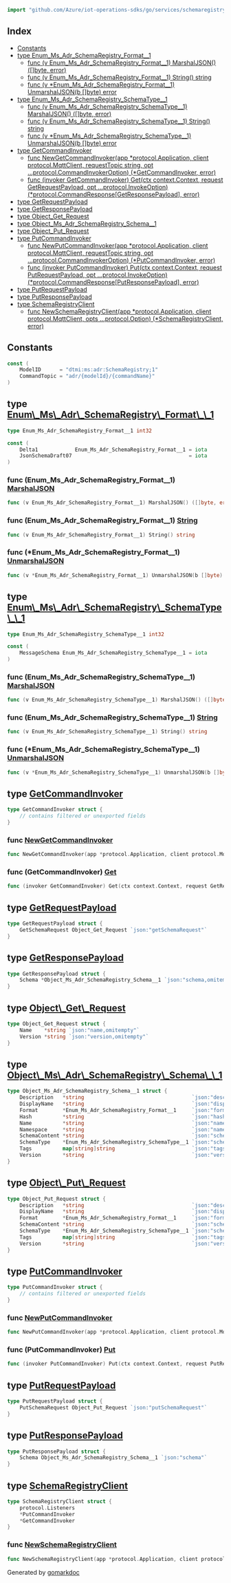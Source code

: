 <!-- Code generated by gomarkdoc. DO NOT EDIT -->

```go
import "github.com/Azure/iot-operations-sdks/go/services/schemaregistry/dtmi_ms_adr_SchemaRegistry__1"
```

## Index

- [Constants](<#constants>)
- [type Enum\_Ms\_Adr\_SchemaRegistry\_Format\_\_1](<#Enum_Ms_Adr_SchemaRegistry_Format__1>)
  - [func \(v Enum\_Ms\_Adr\_SchemaRegistry\_Format\_\_1\) MarshalJSON\(\) \(\[\]byte, error\)](<#Enum_Ms_Adr_SchemaRegistry_Format__1.MarshalJSON>)
  - [func \(v Enum\_Ms\_Adr\_SchemaRegistry\_Format\_\_1\) String\(\) string](<#Enum_Ms_Adr_SchemaRegistry_Format__1.String>)
  - [func \(v \*Enum\_Ms\_Adr\_SchemaRegistry\_Format\_\_1\) UnmarshalJSON\(b \[\]byte\) error](<#Enum_Ms_Adr_SchemaRegistry_Format__1.UnmarshalJSON>)
- [type Enum\_Ms\_Adr\_SchemaRegistry\_SchemaType\_\_1](<#Enum_Ms_Adr_SchemaRegistry_SchemaType__1>)
  - [func \(v Enum\_Ms\_Adr\_SchemaRegistry\_SchemaType\_\_1\) MarshalJSON\(\) \(\[\]byte, error\)](<#Enum_Ms_Adr_SchemaRegistry_SchemaType__1.MarshalJSON>)
  - [func \(v Enum\_Ms\_Adr\_SchemaRegistry\_SchemaType\_\_1\) String\(\) string](<#Enum_Ms_Adr_SchemaRegistry_SchemaType__1.String>)
  - [func \(v \*Enum\_Ms\_Adr\_SchemaRegistry\_SchemaType\_\_1\) UnmarshalJSON\(b \[\]byte\) error](<#Enum_Ms_Adr_SchemaRegistry_SchemaType__1.UnmarshalJSON>)
- [type GetCommandInvoker](<#GetCommandInvoker>)
  - [func NewGetCommandInvoker\(app \*protocol.Application, client protocol.MqttClient, requestTopic string, opt ...protocol.CommandInvokerOption\) \(\*GetCommandInvoker, error\)](<#NewGetCommandInvoker>)
  - [func \(invoker GetCommandInvoker\) Get\(ctx context.Context, request GetRequestPayload, opt ...protocol.InvokeOption\) \(\*protocol.CommandResponse\[GetResponsePayload\], error\)](<#GetCommandInvoker.Get>)
- [type GetRequestPayload](<#GetRequestPayload>)
- [type GetResponsePayload](<#GetResponsePayload>)
- [type Object\_Get\_Request](<#Object_Get_Request>)
- [type Object\_Ms\_Adr\_SchemaRegistry\_Schema\_\_1](<#Object_Ms_Adr_SchemaRegistry_Schema__1>)
- [type Object\_Put\_Request](<#Object_Put_Request>)
- [type PutCommandInvoker](<#PutCommandInvoker>)
  - [func NewPutCommandInvoker\(app \*protocol.Application, client protocol.MqttClient, requestTopic string, opt ...protocol.CommandInvokerOption\) \(\*PutCommandInvoker, error\)](<#NewPutCommandInvoker>)
  - [func \(invoker PutCommandInvoker\) Put\(ctx context.Context, request PutRequestPayload, opt ...protocol.InvokeOption\) \(\*protocol.CommandResponse\[PutResponsePayload\], error\)](<#PutCommandInvoker.Put>)
- [type PutRequestPayload](<#PutRequestPayload>)
- [type PutResponsePayload](<#PutResponsePayload>)
- [type SchemaRegistryClient](<#SchemaRegistryClient>)
  - [func NewSchemaRegistryClient\(app \*protocol.Application, client protocol.MqttClient, opts ...protocol.Option\) \(\*SchemaRegistryClient, error\)](<#NewSchemaRegistryClient>)


## Constants

<a name="ModelID"></a>

```go
const (
    ModelID      = "dtmi:ms:adr:SchemaRegistry;1"
    CommandTopic = "adr/{modelId}/{commandName}"
)
```

<a name="Enum_Ms_Adr_SchemaRegistry_Format__1"></a>
## type [Enum\\\_Ms\\\_Adr\\\_SchemaRegistry\\\_Format\\\_\\\_1](<https://github.com/Azure/iot-operations-sdks/blob/main/go/services/schemaregistry/dtmi_ms_adr_SchemaRegistry__1/enum_ms_adr_schema_registry_format__1.go#L9>)



```go
type Enum_Ms_Adr_SchemaRegistry_Format__1 int32
```

<a name="Delta1"></a>

```go
const (
    Delta1            Enum_Ms_Adr_SchemaRegistry_Format__1 = iota
    JsonSchemaDraft07                                      = iota
)
```

<a name="Enum_Ms_Adr_SchemaRegistry_Format__1.MarshalJSON"></a>
### func \(Enum\_Ms\_Adr\_SchemaRegistry\_Format\_\_1\) [MarshalJSON](<https://github.com/Azure/iot-operations-sdks/blob/main/go/services/schemaregistry/dtmi_ms_adr_SchemaRegistry__1/enum_ms_adr_schema_registry_format__1.go#L27>)

```go
func (v Enum_Ms_Adr_SchemaRegistry_Format__1) MarshalJSON() ([]byte, error)
```



<a name="Enum_Ms_Adr_SchemaRegistry_Format__1.String"></a>
### func \(Enum\_Ms\_Adr\_SchemaRegistry\_Format\_\_1\) [String](<https://github.com/Azure/iot-operations-sdks/blob/main/go/services/schemaregistry/dtmi_ms_adr_SchemaRegistry__1/enum_ms_adr_schema_registry_format__1.go#L16>)

```go
func (v Enum_Ms_Adr_SchemaRegistry_Format__1) String() string
```



<a name="Enum_Ms_Adr_SchemaRegistry_Format__1.UnmarshalJSON"></a>
### func \(\*Enum\_Ms\_Adr\_SchemaRegistry\_Format\_\_1\) [UnmarshalJSON](<https://github.com/Azure/iot-operations-sdks/blob/main/go/services/schemaregistry/dtmi_ms_adr_SchemaRegistry__1/enum_ms_adr_schema_registry_format__1.go#L41>)

```go
func (v *Enum_Ms_Adr_SchemaRegistry_Format__1) UnmarshalJSON(b []byte) error
```



<a name="Enum_Ms_Adr_SchemaRegistry_SchemaType__1"></a>
## type [Enum\\\_Ms\\\_Adr\\\_SchemaRegistry\\\_SchemaType\\\_\\\_1](<https://github.com/Azure/iot-operations-sdks/blob/main/go/services/schemaregistry/dtmi_ms_adr_SchemaRegistry__1/enum_ms_adr_schema_registry_schema_type__1.go#L9>)



```go
type Enum_Ms_Adr_SchemaRegistry_SchemaType__1 int32
```

<a name="MessageSchema"></a>

```go
const (
    MessageSchema Enum_Ms_Adr_SchemaRegistry_SchemaType__1 = iota
)
```

<a name="Enum_Ms_Adr_SchemaRegistry_SchemaType__1.MarshalJSON"></a>
### func \(Enum\_Ms\_Adr\_SchemaRegistry\_SchemaType\_\_1\) [MarshalJSON](<https://github.com/Azure/iot-operations-sdks/blob/main/go/services/schemaregistry/dtmi_ms_adr_SchemaRegistry__1/enum_ms_adr_schema_registry_schema_type__1.go#L24>)

```go
func (v Enum_Ms_Adr_SchemaRegistry_SchemaType__1) MarshalJSON() ([]byte, error)
```



<a name="Enum_Ms_Adr_SchemaRegistry_SchemaType__1.String"></a>
### func \(Enum\_Ms\_Adr\_SchemaRegistry\_SchemaType\_\_1\) [String](<https://github.com/Azure/iot-operations-sdks/blob/main/go/services/schemaregistry/dtmi_ms_adr_SchemaRegistry__1/enum_ms_adr_schema_registry_schema_type__1.go#L15>)

```go
func (v Enum_Ms_Adr_SchemaRegistry_SchemaType__1) String() string
```



<a name="Enum_Ms_Adr_SchemaRegistry_SchemaType__1.UnmarshalJSON"></a>
### func \(\*Enum\_Ms\_Adr\_SchemaRegistry\_SchemaType\_\_1\) [UnmarshalJSON](<https://github.com/Azure/iot-operations-sdks/blob/main/go/services/schemaregistry/dtmi_ms_adr_SchemaRegistry__1/enum_ms_adr_schema_registry_schema_type__1.go#L36>)

```go
func (v *Enum_Ms_Adr_SchemaRegistry_SchemaType__1) UnmarshalJSON(b []byte) error
```



<a name="GetCommandInvoker"></a>
## type [GetCommandInvoker](<https://github.com/Azure/iot-operations-sdks/blob/main/go/services/schemaregistry/dtmi_ms_adr_SchemaRegistry__1/get_command_invoker.go#L10-L12>)



```go
type GetCommandInvoker struct {
    // contains filtered or unexported fields
}
```

<a name="NewGetCommandInvoker"></a>
### func [NewGetCommandInvoker](<https://github.com/Azure/iot-operations-sdks/blob/main/go/services/schemaregistry/dtmi_ms_adr_SchemaRegistry__1/get_command_invoker.go#L14-L19>)

```go
func NewGetCommandInvoker(app *protocol.Application, client protocol.MqttClient, requestTopic string, opt ...protocol.CommandInvokerOption) (*GetCommandInvoker, error)
```



<a name="GetCommandInvoker.Get"></a>
### func \(GetCommandInvoker\) [Get](<https://github.com/Azure/iot-operations-sdks/blob/main/go/services/schemaregistry/dtmi_ms_adr_SchemaRegistry__1/get_command_invoker.go#L43-L47>)

```go
func (invoker GetCommandInvoker) Get(ctx context.Context, request GetRequestPayload, opt ...protocol.InvokeOption) (*protocol.CommandResponse[GetResponsePayload], error)
```



<a name="GetRequestPayload"></a>
## type [GetRequestPayload](<https://github.com/Azure/iot-operations-sdks/blob/main/go/services/schemaregistry/dtmi_ms_adr_SchemaRegistry__1/get_request_payload.go#L4-L6>)



```go
type GetRequestPayload struct {
    GetSchemaRequest Object_Get_Request `json:"getSchemaRequest"`
}
```

<a name="GetResponsePayload"></a>
## type [GetResponsePayload](<https://github.com/Azure/iot-operations-sdks/blob/main/go/services/schemaregistry/dtmi_ms_adr_SchemaRegistry__1/get_response_payload.go#L4-L6>)



```go
type GetResponsePayload struct {
    Schema *Object_Ms_Adr_SchemaRegistry_Schema__1 `json:"schema,omitempty"`
}
```

<a name="Object_Get_Request"></a>
## type [Object\\\_Get\\\_Request](<https://github.com/Azure/iot-operations-sdks/blob/main/go/services/schemaregistry/dtmi_ms_adr_SchemaRegistry__1/object_get_request.go#L4-L7>)



```go
type Object_Get_Request struct {
    Name    *string `json:"name,omitempty"`
    Version *string `json:"version,omitempty"`
}
```

<a name="Object_Ms_Adr_SchemaRegistry_Schema__1"></a>
## type [Object\\\_Ms\\\_Adr\\\_SchemaRegistry\\\_Schema\\\_\\\_1](<https://github.com/Azure/iot-operations-sdks/blob/main/go/services/schemaregistry/dtmi_ms_adr_SchemaRegistry__1/object_ms_adr_schema_registry_schema__1.go#L4-L15>)



```go
type Object_Ms_Adr_SchemaRegistry_Schema__1 struct {
    Description   *string                                   `json:"description,omitempty"`
    DisplayName   *string                                   `json:"displayName,omitempty"`
    Format        *Enum_Ms_Adr_SchemaRegistry_Format__1     `json:"format,omitempty"`
    Hash          *string                                   `json:"hash,omitempty"`
    Name          *string                                   `json:"name,omitempty"`
    Namespace     *string                                   `json:"namespace,omitempty"`
    SchemaContent *string                                   `json:"schemaContent,omitempty"`
    SchemaType    *Enum_Ms_Adr_SchemaRegistry_SchemaType__1 `json:"schemaType,omitempty"`
    Tags          map[string]string                         `json:"tags,omitempty"`
    Version       *string                                   `json:"version,omitempty"`
}
```

<a name="Object_Put_Request"></a>
## type [Object\\\_Put\\\_Request](<https://github.com/Azure/iot-operations-sdks/blob/main/go/services/schemaregistry/dtmi_ms_adr_SchemaRegistry__1/object_put_request.go#L4-L12>)



```go
type Object_Put_Request struct {
    Description   *string                                   `json:"description,omitempty"`
    DisplayName   *string                                   `json:"displayName,omitempty"`
    Format        *Enum_Ms_Adr_SchemaRegistry_Format__1     `json:"format,omitempty"`
    SchemaContent *string                                   `json:"schemaContent,omitempty"`
    SchemaType    *Enum_Ms_Adr_SchemaRegistry_SchemaType__1 `json:"schemaType,omitempty"`
    Tags          map[string]string                         `json:"tags,omitempty"`
    Version       *string                                   `json:"version,omitempty"`
}
```

<a name="PutCommandInvoker"></a>
## type [PutCommandInvoker](<https://github.com/Azure/iot-operations-sdks/blob/main/go/services/schemaregistry/dtmi_ms_adr_SchemaRegistry__1/put_command_invoker.go#L10-L12>)



```go
type PutCommandInvoker struct {
    // contains filtered or unexported fields
}
```

<a name="NewPutCommandInvoker"></a>
### func [NewPutCommandInvoker](<https://github.com/Azure/iot-operations-sdks/blob/main/go/services/schemaregistry/dtmi_ms_adr_SchemaRegistry__1/put_command_invoker.go#L14-L19>)

```go
func NewPutCommandInvoker(app *protocol.Application, client protocol.MqttClient, requestTopic string, opt ...protocol.CommandInvokerOption) (*PutCommandInvoker, error)
```



<a name="PutCommandInvoker.Put"></a>
### func \(PutCommandInvoker\) [Put](<https://github.com/Azure/iot-operations-sdks/blob/main/go/services/schemaregistry/dtmi_ms_adr_SchemaRegistry__1/put_command_invoker.go#L43-L47>)

```go
func (invoker PutCommandInvoker) Put(ctx context.Context, request PutRequestPayload, opt ...protocol.InvokeOption) (*protocol.CommandResponse[PutResponsePayload], error)
```



<a name="PutRequestPayload"></a>
## type [PutRequestPayload](<https://github.com/Azure/iot-operations-sdks/blob/main/go/services/schemaregistry/dtmi_ms_adr_SchemaRegistry__1/put_request_payload.go#L4-L6>)



```go
type PutRequestPayload struct {
    PutSchemaRequest Object_Put_Request `json:"putSchemaRequest"`
}
```

<a name="PutResponsePayload"></a>
## type [PutResponsePayload](<https://github.com/Azure/iot-operations-sdks/blob/main/go/services/schemaregistry/dtmi_ms_adr_SchemaRegistry__1/put_response_payload.go#L4-L6>)



```go
type PutResponsePayload struct {
    Schema Object_Ms_Adr_SchemaRegistry_Schema__1 `json:"schema"`
}
```

<a name="SchemaRegistryClient"></a>
## type [SchemaRegistryClient](<https://github.com/Azure/iot-operations-sdks/blob/main/go/services/schemaregistry/dtmi_ms_adr_SchemaRegistry__1/wrapper.go#L8-L12>)



```go
type SchemaRegistryClient struct {
    protocol.Listeners
    *PutCommandInvoker
    *GetCommandInvoker
}
```

<a name="NewSchemaRegistryClient"></a>
### func [NewSchemaRegistryClient](<https://github.com/Azure/iot-operations-sdks/blob/main/go/services/schemaregistry/dtmi_ms_adr_SchemaRegistry__1/wrapper.go#L19-L23>)

```go
func NewSchemaRegistryClient(app *protocol.Application, client protocol.MqttClient, opts ...protocol.Option) (*SchemaRegistryClient, error)
```



Generated by [gomarkdoc](<https://github.com/princjef/gomarkdoc>)
